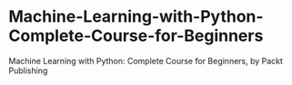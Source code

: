 # Machine-Learning-with-Python-Complete-Course-for-Beginners
Machine Learning with Python: Complete Course for Beginners, by Packt Publishing
